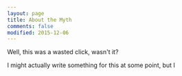 ```yaml
---
layout: page
title: About the Myth
comments: false
modified: 2015-12-06
---
```


Well, this was a wasted click, wasn't it?

I might actually write something for this at some point, but I
